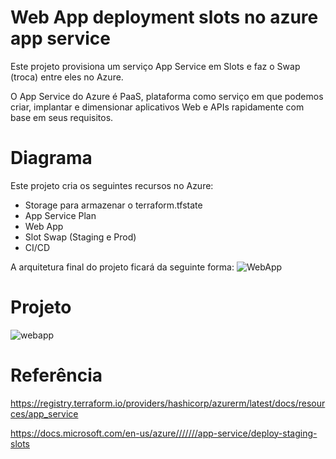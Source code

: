 # Web App deployment slots no azure app service
Este projeto provisiona um serviço App Service em Slots e faz o Swap (troca) entre eles no Azure.

O App Service do Azure é PaaS, plataforma como serviço em que podemos criar, implantar e dimensionar aplicativos Web e APIs rapidamente com base em seus requisitos. 

# Diagrama
Este projeto cria os seguintes recursos no Azure:
* Storage para armazenar o terraform.tfstate
* App Service Plan
* Web App 
* Slot Swap (Staging e Prod)
* CI/CD 

A arquitetura final do projeto ficará da seguinte forma:
![WebApp](https://user-images.githubusercontent.com/34435675/126075054-2fb4f0e0-db45-4b81-97bd-1075b5189f29.png)

# Projeto 
![webapp](https://user-images.githubusercontent.com/34435675/126084387-4e85252b-2494-4817-8427-a7db2bb0dd36.gif)

# Referência 
https://registry.terraform.io/providers/hashicorp/azurerm/latest/docs/resources/app_service

https://docs.microsoft.com/en-us/azure///////app-service/deploy-staging-slots
